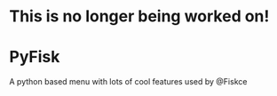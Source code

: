 # This is no longer being worked on!

# PyFisk
A python based menu with lots of cool features used by @Fiskce
